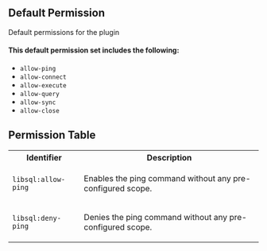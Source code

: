 ## Default Permission

Default permissions for the plugin

#### This default permission set includes the following:

- `allow-ping`
- `allow-connect`
- `allow-execute`
- `allow-query`
- `allow-sync`
- `allow-close`

## Permission Table

<table>
<tr>
<th>Identifier</th>
<th>Description</th>
</tr>


<tr>
<td>

`libsql:allow-ping`

</td>
<td>

Enables the ping command without any pre-configured scope.

</td>
</tr>

<tr>
<td>

`libsql:deny-ping`

</td>
<td>

Denies the ping command without any pre-configured scope.

</td>
</tr>
</table>
